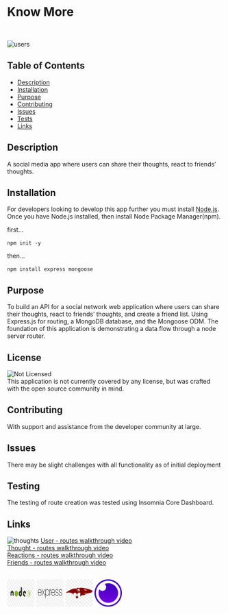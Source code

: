 # Know More

<br>

![users](https://i9.ytimg.com/vi/wVESsP6NQUo/mq2.jpg?sqp=CKje74kG&rs=AOn4CLAG4L61xes_lHp1bnTgT0JCAY5rGQ)

## Table of Contents

- [Description](#description)
- [Installation](#installation)
- [Purpose](#purpose)
- [Contributing](#contributing)
- [Issues](#issues)
- [Tests](#tests)
- [Links](#links)

## Description

A social media app where users can share their thoughts, react to friends’ thoughts.

## Installation

For developers looking to develop this app further you must install [Node.js](https://nodejs.org/en/). Once you have Node.js installed, then install Node Package Manager(npm).

first...

```
npm init -y
```

then...

```
npm install express mongoose
```

## Purpose

To build an API for a social network web application where users can share their thoughts, react to friends’ thoughts, and create a friend list. Using Express.js for routing, a MongoDB database, and the Mongoose ODM. The foundation of this application is demonstrating a data flow through a node server router.

## License

![Not Licensed](https://img.shields.io/badge/license--tertiary)
<br />
This application is not currently covered by any license, but was crafted with the open source community in mind.

## Contributing

With support and assistance from the developer community at large.

## Issues

There may be slight challenges with all functionality as of initial deployment

## Testing

The testing of route creation was tested using Insomnia Core Dashboard.

## Links

![thoughts](https://i9.ytimg.com/vi/21Xv_5vyaRI/mq2.jpg?sqp=CKje74kG&rs=AOn4CLC1UH7hvjmFxCBZkApeBM6vxBn9yA)
[User - routes walkthrough video](https://youtu.be/wVESsP6NQUo)
</br>
[Thought - routes walkthrough video](https://youtu.be/21Xv_5vyaRI)
</br>
[Reactions - routes walkthrough video](https://youtu.be/DDTLMCqRWeA)
</br>
[Friends - routes walkthrough video](https://youtu.be/UyoKEtVVda8)

</br>
<img src="assets/img/node-js-logo.png" width="64" height="64">
<img src="assets/img/express-js-logo.png" width="64" height="64">
<img src="assets/img/mongoose-js-logo.png" width="64" height="64">
<img src="assets/img/insomnia-logo.png" width="64" height="64">
